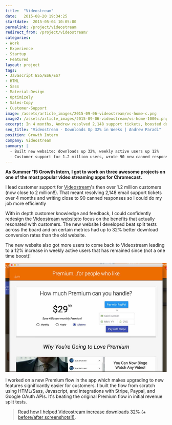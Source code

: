 ```yaml
---
title:  "Videostream"
date:   2015-08-20 19:34:25
startdate:  2015-05-04 10:05:00
permalink: /project/videostream
redirect_from: /project/videostream/
categories:
- Work
- Experience
- Startup
- Featured
layout: project
tags:
- Javascript ES5/ES6/ES7
- HTML
- Sass
- Material-Design
- Optimizely
- Sales-Copy
- Customer-Support
image: /assets/article_images/2015-09-06-videostream/vs-home-c.png
image2: /assets/article_images/2015-09-06-videostream/vs-home-1000c.png
excerpt: In 4 months, Andrew resolved 2,148 support tickets, boosted downloads 32% with a new website, and optimized checkout flow for revenue.
seo_title: "Videostream - Downloads Up 32% in Weeks | Andrew Paradi"
position: Growth Intern
company: Videostream
summary: |
  - Built new website: downloads up 32%, weekly active users up 12%
  - Customer support for 1.2 million users, wrote 90 new canned responses
---
```


**As Summer '15 Growth Intern, I got to work on three awesome projects on one of the most popular video streaming apps for Chromecast.**

I lead customer support for [Videostream](http://getvideostream.com)'s then over 1.2 million customers (now close to 2 million!!). That meant resolving 2,148 email support tickets over 4 months and writing close to 90 canned responses so I could do my job more efficiently

With in depth customer knowledge and feedback, I could confidently redesign the [Videostream website](http://getvideostream.com)to focus on the benefits that actually resonated with customers. The new website I developed beat split tests across the board and on certain metrics had up to 32% better download conversion rates than the old website.

The new website also got more users to come back to Videostream leading to a 12% increase in weekly active users that has remained since (not a one time boost)!

![New Premium Flow: Plans, Payment Selection, & Features.](/assets/article_images/2015-09-06-videostream/premflow1-c.jpg)

I worked on a new Premium flow in the app which makes upgrading to new features significantly easier for customers. I built the flow from scratch using HTML/Sass, Javascript, and integrations with Stripe, Paypal, and Google OAuth APIs. It's beating the original Premium flow in initial revenue split tests.

>[Read how I helped Videostream increase downloads 32% (+ before/after screenshots!!)](/blog/videostream-how-growth-starts-with-great-customer-support).
